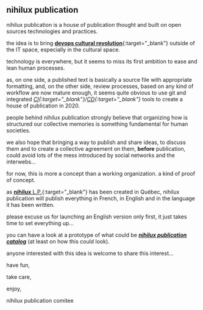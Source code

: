 ## nihilux publication

nihilux publication is a house of publication thought and built on open sources technologies and practices.

the idea is to bring [**devops cultural revolution**](https://en.wikipedia.org/wiki/DevOps "Wikipedia English article about DevOps"){:target="_blank"} outside of the IT space, especially in the cultural space.

technology is everywhere, but it seems to miss its first ambition to ease and lean human processes.

as, on one side, a published text is basically a source file with appropriate formatting, and, on the other side, review processes, based on any kind of workflow are now mature enough, it seems quite obvious to use git and integrated *[CI](https://en.wikipedia.org/wiki/Continuous_integration "Wikipedia English article about Continuous Integration"){:target="_blank"}/[CD](https://en.wikipedia.org/wiki/Continuous_delivery "Wikipedia English article about Continuous Delivery"){:target="_blank"}* tools to create a house of publication in 2020.

people behind nihilux publication strongly believe that organizing how is structured our collective memories is something fundamental for human societies.
 
we also hope that bringing a way to publish and share ideas, to discuss them and to create a collective agreement on them, **before** publication, could avoid lots of the mess introduced by social networks and the interwebs...  

for now, this is more a concept than a working organization. a kind of proof of concept.

as [**nihilux** L.P.](https://nihilux.org "nihilux home page"){:target="_blank"} has been created in Québec, nihilux publication will publish everything in French, in English and in the language it has been written.

please excuse us for launching an English version only first, it just takes time to set everything up...

you can have a look at a prototype of what could be **_[nihilux publication catalog](./catalog "nihilux publication catalog")_** (at least on how this could look).

anyone interested with this idea is welcome to share this interest...

have fun,

take care,

enjoy,

nihilux publication comitee
